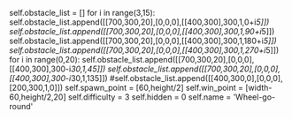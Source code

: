 self.obstacle_list = []
for i in range(3,15):
    self.obstacle_list.append([[700,300,20],[0,0,0],[[400,300],300,1,0+i*5]])
    self.obstacle_list.append([[700,300,20],[0,0,0],[[400,300],300,1,90+i*5]])
    self.obstacle_list.append([[700,300,20],[0,0,0],[[400,300],300,1,180+i*5]])
    self.obstacle_list.append([[700,300,20],[0,0,0],[[400,300],300,1,270+i*5]])
for i in range(0,20):
    self.obstacle_list.append([[700,300,20],[0,0,0],[[400,300],300-i*30,1,45]])
    self.obstacle_list.append([[700,300,20],[0,0,0],[[400,300],300-i*30,1,135]])
#self.obstacle_list.append([[400,300,0],[0,0,0],[200,300,1,0]])
self.spawn_point = [60,height/2]
self.win_point = [width-60,height/2,20]
self.difficulty = 3
self.hidden = 0
self.name = 'Wheel-go-round'